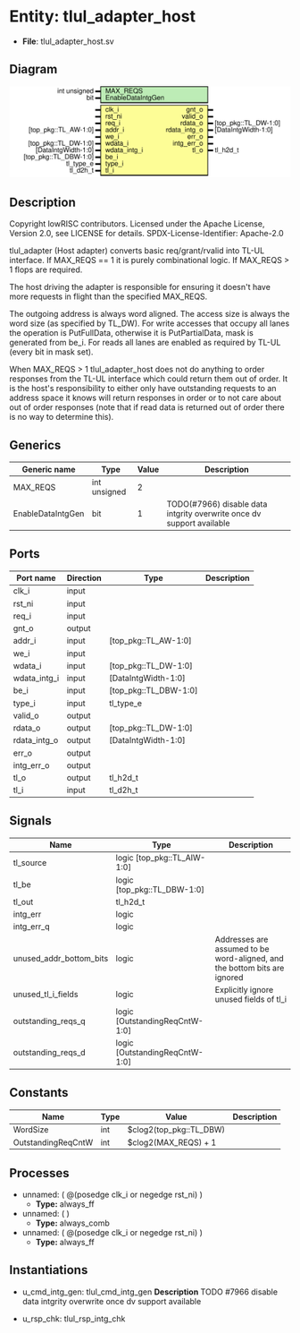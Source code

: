 # Entity: tlul_adapter_host

- **File**: tlul_adapter_host.sv
## Diagram

![Diagram](tlul_adapter_host.svg "Diagram")
## Description

 Copyright lowRISC contributors.
 Licensed under the Apache License, Version 2.0, see LICENSE for details.
 SPDX-License-Identifier: Apache-2.0

 tlul_adapter (Host adapter) converts basic req/grant/rvalid into TL-UL interface. If
 MAX_REQS == 1 it is purely combinational logic. If MAX_REQS > 1 flops are required.

 The host driving the adapter is responsible for ensuring it doesn't have more requests in flight
 than the specified MAX_REQS.

 The outgoing address is always word aligned. The access size is always the word size (as
 specified by TL_DW). For write accesses that occupy all lanes the operation is PutFullData,
 otherwise it is PutPartialData, mask is generated from be_i. For reads all lanes are enabled as
 required by TL-UL (every bit in mask set).

 When MAX_REQS > 1 tlul_adapter_host does not do anything to order responses from the TL-UL
 interface which could return them out of order. It is the host's responsibility to either only
 have outstanding requests to an address space it knows will return responses in order or to not
 care about out of order responses (note that if read data is returned out of order there is no
 way to determine this).

## Generics

| Generic name      | Type         | Value | Description                                                             |
| ----------------- | ------------ | ----- | ----------------------------------------------------------------------- |
| MAX_REQS          | int unsigned | 2     |                                                                         |
| EnableDataIntgGen | bit          | 1     |  TODO(#7966) disable data intgrity overwrite once dv support available  |
## Ports

| Port name    | Direction | Type                  | Description |
| ------------ | --------- | --------------------- | ----------- |
| clk_i        | input     |                       |             |
| rst_ni       | input     |                       |             |
| req_i        | input     |                       |             |
| gnt_o        | output    |                       |             |
| addr_i       | input     | [top_pkg::TL_AW-1:0]  |             |
| we_i         | input     |                       |             |
| wdata_i      | input     | [top_pkg::TL_DW-1:0]  |             |
| wdata_intg_i | input     | [DataIntgWidth-1:0]   |             |
| be_i         | input     | [top_pkg::TL_DBW-1:0] |             |
| type_i       | input     | tl_type_e             |             |
| valid_o      | output    |                       |             |
| rdata_o      | output    | [top_pkg::TL_DW-1:0]  |             |
| rdata_intg_o | output    | [DataIntgWidth-1:0]   |             |
| err_o        | output    |                       |             |
| intg_err_o   | output    |                       |             |
| tl_o         | output    | tl_h2d_t              |             |
| tl_i         | input     | tl_d2h_t              |             |
## Signals

| Name                    | Type                           | Description                                                                 |
| ----------------------- | ------------------------------ | --------------------------------------------------------------------------- |
| tl_source               | logic [top_pkg::TL_AIW-1:0]    |                                                                             |
| tl_be                   | logic [top_pkg::TL_DBW-1:0]    |                                                                             |
| tl_out                  | tl_h2d_t                       |                                                                             |
| intg_err                | logic                          |                                                                             |
| intg_err_q              | logic                          |                                                                             |
| unused_addr_bottom_bits | logic                          |  Addresses are assumed to be word-aligned, and the bottom bits are ignored  |
| unused_tl_i_fields      | logic                          |  Explicitly ignore unused fields of tl_i                                    |
| outstanding_reqs_q      | logic [OutstandingReqCntW-1:0] |                                                                             |
| outstanding_reqs_d      | logic [OutstandingReqCntW-1:0] |                                                                             |
## Constants

| Name               | Type | Value                   | Description |
| ------------------ | ---- | ----------------------- | ----------- |
| WordSize           | int  | $clog2(top_pkg::TL_DBW) |             |
| OutstandingReqCntW | int  | $clog2(MAX_REQS) + 1    |             |
## Processes
- unnamed: ( @(posedge clk_i or negedge rst_ni) )
  - **Type:** always_ff
- unnamed: (  )
  - **Type:** always_comb
- unnamed: ( @(posedge clk_i or negedge rst_ni) )
  - **Type:** always_ff
## Instantiations

- u_cmd_intg_gen: tlul_cmd_intg_gen
**Description**
 TODO #7966 disable data intgrity overwrite once dv support available

- u_rsp_chk: tlul_rsp_intg_chk
